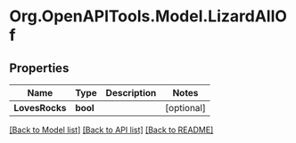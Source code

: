 
# Org.OpenAPITools.Model.LizardAllOf

## Properties

Name | Type | Description | Notes
------------ | ------------- | ------------- | -------------
**LovesRocks** | **bool** |  | [optional] 

[[Back to Model list]](../README.md#documentation-for-models)
[[Back to API list]](../README.md#documentation-for-api-endpoints)
[[Back to README]](../README.md)

